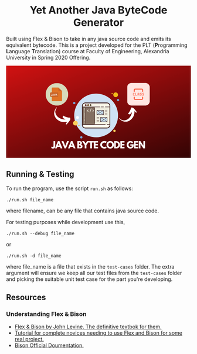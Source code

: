 <h1 align='center'>Yet Another Java ByteCode Generator</h1>

Built using Flex & Bison to take in any java source code and emits its equivalent bytecode. This is a project developed for the PLT (**P**rogramming **L**anguage **T**ranslation) course at Faculty of Engineering, Alexandria University in Spring 2020 Offering.

<p align='center'><img src='./images/cover.png'/></p>

## Running & Testing

To run the program, use the script `run.sh` as follows:

    ./run.sh file_name
where filename, can be any file that contains java source code.

For testing purposes while development use this,

    ./run.sh --debug file_name
or

    ./run.sh -d file_name

where file_name is a file that exists in the `test-cases` folder. The extra argument will ensure we keep all our test files from the `test-cases` folder and picking the suitable unit test case for the part you're developing.

## Resources

### Understanding Flex & Bison

- [Flex & Bison by John Levine. The definitive textbok for them.](http://web.iitd.ac.in/~sumeet/flex__bison.pdf)
- [Tutorial for complete novices needing to use Flex and Bison for some real project.](https://aquamentus.com/flex_bison.html)
- [Bison Official Doumentation.](https://www.cs.auckland.ac.nz/references/gnu/bison/bison_toc.html)
